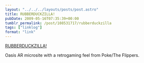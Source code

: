 ```yaml
---
layout: "../../../layouts/posts/post.astro"
title: RUBBERDUCKZILLA!
pubDate: 2009-05-16T07:35:39+00:00
tumblr_permalink: /post/108531717/rubberduckzilla
tags: ["linklog"]
format: "link"
---
```


[RUBBERDUCKZILLA!][1]

Oasis AR microsite with a retrogaming feel from Poke/The Flippers.

[1]: http://www.rubberduckzilla.com/
